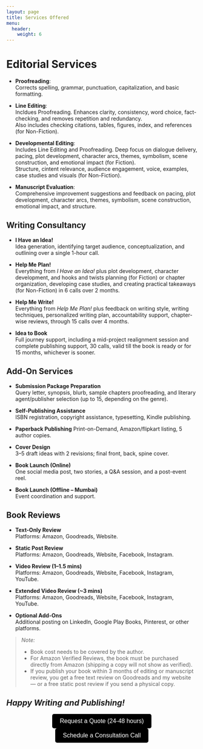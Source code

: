 ```yaml
---
layout: page
title: Services Offered
menu: 
  header:
    weight: 6
---
```

# Editorial Services

- **Proofreading**:  
Corrects spelling, grammar, punctuation, capitalization, and basic formatting.

- **Line Editing**:  
Incldues Proofreading.
Enhances clarity, consistency, word choice, fact-checking, and removes repetition and redundancy.  
Also includes checking citations, tables, figures, index, and references (for Non-Fiction).

- **Developmental Editing**:  
Includes Line Editing and Proofreading.
Deep focus on dialogue delivery, pacing, plot development, character arcs, themes, symbolism, scene construction, and emotional impact (for Fiction).  
Structure, cintent relevance, audience engagement, voice, examples, case studies and visuals (for Non-Fiction).

- **Manuscript Evaluation**:  
Comprehensive improvement suggestions and feedback on pacing, plot development, character arcs, themes, symbolism, scene construction, emotional impact, and structure.

## Writing Consultancy

- **I Have an Idea!**  
  Idea generation, identifying target audience, conceptualization, and outlining over a single 1-hour call.

- **Help Me Plan!**  
  Everything from *I Have an Idea!* plus plot development, character development, and hooks and twists planning (for Fiction) or chapter organization, developing case studies, and creating practical takeaways (for Non-Fiction) in 6 calls over 2 months.

- **Help Me Write!**  
  Everything from *Help Me Plan!* plus feedback on writing style, writing techniques, personalized writing plan, accountability support, chapter-wise reviews, through 15 calls over 4 months.

- **Idea to Book**  
  Full journey support, including a mid-project realignment session and complete publishing support, 30 calls, valid till the book is ready or for 15 months, whichever is sooner.

## Add-On Services

- **Submission Package Preparation**  
  Query letter, synopsis, blurb, sample chapters proofreading, and literary agent/publisher selection (up to 15, depending on the genre).

- **Self-Publishing Assistance**  
  ISBN registration, copyright assistance, typesetting, Kindle publishing. 

- **Paperback Publishing**
Print-on-Demand, Amazon/flipkart listing, 5 author copies. 

- **Cover Design**  
  3–5 draft ideas with 2 revisions; final front, back, spine cover.

- **Book Launch (Online)**  
  One social media post, two stories, a Q&A session, and a post-event reel.

- **Book Launch (Offline – Mumbai)**  
  Event coordination and support.

## Book Reviews

- **Text-Only Review**  
  Platforms: Amazon, Goodreads, Website.

- **Static Post Review**  
  Platforms: Amazon, Goodreads, Website, Facebook, Instagram.

- **Video Review (1–1.5 mins)**  
  Platforms: Amazon, Goodreads, Website, Facebook, Instagram, YouTube.

- **Extended Video Review (~3 mins)**  
  Platforms: Amazon, Goodreads, Website, Facebook, Instagram, YouTube.

- **Optional Add-Ons**  
  Additional posting on LinkedIn, Google Play Books, Pinterest, or other platforms.

> *Note:*  
> - Book cost needs to be covered by the author.  
> - For Amazon Verified Reviews, the book must be purchased directly from Amazon (shipping a copy will not show as verified).
> - If you publish your book within 3 months of editing or manuscript review, you get a free text review on Goodreads and my website — or a free static post review if you send a physical copy.

## *Happy Writing and Publishing!*

<div style="text-align: center;">
  <a href="https://forms.gle/M2vqLdD9jKkuH9et6" target="_blank">
    <button style="padding: 10px 20px; font-size: 16px; background-color: #000000; color: white; border: none; border-radius: 5px; cursor: pointer;">
      Request a Quote (24-48 hours)
    </button>
  </a>

  <a href="https://topmate.io/falguni_jain/498491" target="_blank">
    <button style="padding: 10px 20px; font-size: 16px; background-color: #000000; color: white; border: none; border-radius: 5px; cursor: pointer;">
      Schedule a Consultation Call
    </button>
  </a>
</div>

